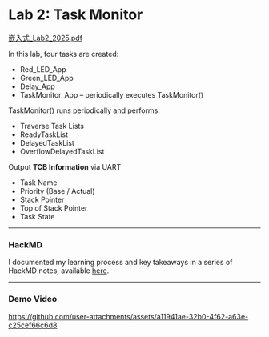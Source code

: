 # Lab 2: Task Monitor
[嵌入式_Lab2_2025.pdf](https://github.com/user-attachments/files/21773617/_Lab2_2025.pdf)

In this lab, four tasks are created:
* Red_LED_App
* Green_LED_App
* Delay_App
* TaskMonitor_App – periodically executes TaskMonitor()

TaskMonitor() runs periodically and performs:
* Traverse Task Lists
* ReadyTaskList
* DelayedTaskList
* OverflowDelayedTaskList

Output **TCB Information** via UART
* Task Name
* Priority (Base / Actual)
* Stack Pointer
* Top of Stack Pointer
* Task State

---
### HackMD
I documented my learning process and key takeaways in a series of HackMD notes, available [here](https://hackmd.io/@GDIF3DlmRBa7hCk6nQfzkQ/rysjzVsuex).

---
### Demo Video
https://github.com/user-attachments/assets/a11941ae-32b0-4f62-a63e-c25cef66c6d8
